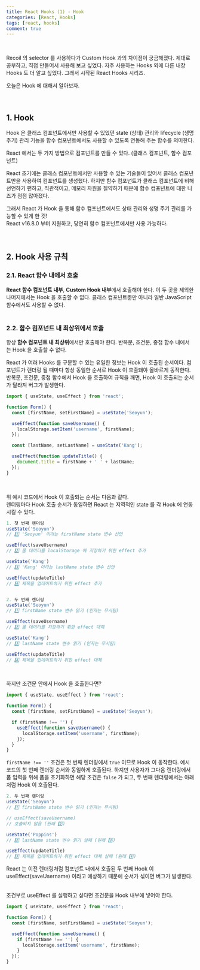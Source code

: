 ```yaml
---
title: React Hooks (1) - Hook
categories: [React, Hooks]
tags: [react, hooks]
comment: true
---
```


<br />

Recoil 의 selector 를 사용하다가 Custom Hook 과의 차이점이 궁금해졌다. 제대로 공부하고, 직접 만들어서 사용해 보고 싶었다.
자주 사용하는 Hooks 외에 다른 내장 Hooks 도 더 알고 싶었다. 그래서 시작된 React Hooks 시리즈.

오늘은 Hook 에 대해서 알아보자.
<br />
<br />
<br />

## 1. Hook

Hook 은 클래스 컴포넌트에서만 사용할 수 있었던 state (상태) 관리와 lifecycle (생명 주기) 관리 기능을 함수 컴포넌트에서도 사용할 수 있도록 연동해 주는 함수를 의미한다.

React 에서는 두 가지 방법으로 컴포넌트를 만들 수 있다. (클래스 컴포넌트, 함수 컴포넌트)

React 초기에는 클래스 컴포넌트에서만 사용할 수 있는 기술들이 있어서 클래스 컴포넌트만을 사용하여 컴포넌트를 생성했다. 하지만 함수 컴포넌트가 클래스 컴포넌트에 비해 선언하기 편하고, 직관적이고, 메모리 자원을 절약하기 때문에 함수 컴포넌트에 대한 니즈가 점점 많아졌다.

그래서 React 가 Hook 을 통해 함수 컴포넌트에서도 상태 관리와 생명 주기 관리를 가능할 수 있게 한 것!
<br/>
React v16.8.0 부터 지원하고, 당연히 함수 컴포넌트에서만 사용 가능하다.
<br />
<br />
<br />

## 2. Hook 사용 규칙

### 2.1. React 함수 내에서 호출

**React 함수 컴포넌트 내부**, **Custom Hook 내부**에서 호출해야 한다. 이 두 곳을 제외한 나머지에서는 Hook 을 호출할 수 없다. 클래스 컴포넌트뿐만 아니라 일반 JavaScript 함수에서도 사용할 수 없다.
<br />
<br />

### 2.2. 함수 컴포넌트 내 최상위에서 호출

항상 **함수 컴포넌트 내 최상위**에서만 호출해야 한다. 반복문, 조건문, 중첩 함수 내에서는 Hook 을 호출할 수 없다.

React 가 여러 Hooks 를 구분할 수 있는 유일한 정보는 Hook 이 호출된 순서이다. 컴포넌트가 렌더링 될 때마다 항상 동일한 순서로 Hook 이 호출돼야 올바르게 동작한다. 반복문, 조건문, 중첩 함수에서 Hook 을 호출하여 규칙을 깨면, Hook 이 호출되는 순서가 달라져 버그가 발생한다.

```javascript
import { useState, useEffect } from 'react';

function Form() {
  const [firstName, setFirstName] = useState('Seoyun');

  useEffect(function saveUsername() {
    localStorage.setItem('username', firstName);
  });

  const [lastName, setLastName] = useState('Kang');

  useEffect(function updateTitle() {
    document.title = firstName + ' ' + lastName;
  });
}
```

<br />

위 예시 코드에서 Hook 이 호출되는 순서는 다음과 같다.
<br />
렌더링마다 Hook 호출 순서가 동일하면 React 는 지역적인 state 를 각 Hook 에 연동시킬 수 있다.

```javascript
1. 첫 번째 렌더링
useState('Seoyun')
// 1️⃣ 'Seoyun' 이라는 firstName state 변수 선언

useEffect(saveUsername)
// 2️⃣ 폼 데이터를 localStorage 에 저장하기 위한 effect 추가

useState('Kang')
// 3️⃣ 'Kang' 이라는 lastName state 변수 선언

useEffect(updateTitle)
// 4️⃣ 제목을 업데이트하기 위한 effect 추가


2. 두 번째 렌더링
useState('Seoyun')
// 1️⃣ firstName state 변수 읽기 (인자는 무시됨)

useEffect(saveUsername)
// 2️⃣ 폼 데이터를 저장하기 위한 effect 대체

useState('Kang')
// 3️⃣ lastName state 변수 읽기 (인자는 무시됨)

useEffect(updateTitle)
// 4️⃣ 제목을 업데이트하기 위한 effect 대체
```

<br />

하지만 조건문 안에서 Hook 을 호출한다면?

```javascript
import { useState, useEffect } from 'react';

function Form() {
  const [firstName, setFirstName] = useState('Seoyun');

  if (firstName !== '') {
    useEffect(function saveUsername() {
      localStorage.setItem('username', firstName);
    });
  }
}
```

`firstName !== ''` 조건은 첫 번째 렌더링에서 `true` 이므로 Hook 이 동작한다. 예시 코드의 첫 번째 렌더링 순서와 동일하게 호출된다. 하지만 사용자가 그다음 렌더링에서 폼 입력을 위해 폼을 초기화하면 해당 조건은 `false` 가 되고, 두 번째 렌더링에서는 아래처럼 Hook 이 호출된다.

```javascript
2. 두 번째 렌더링
useState('Seoyun')
// 1️⃣ firstName state 변수 읽기 (인자는 무시됨)

// useEffect(saveUsername)
// 호출되지 않음 (원래 2️⃣)

useState('Poppins')
// 2️⃣ lastName state 변수 읽기 실패 (원래 3️⃣)

useEffect(updateTitle)
// 3️⃣ 제목을 업데이트하기 위한 effect 대체 실패 (원래 4️⃣)
```

React 는 이전 렌더링처럼 컴포넌트 내에서 호출된 두 번째 Hook 이 useEffect(saveUsername) 이라고 예상하기 때문에 순서가 섞이면 버그가 발생한다.
<br />
<br />

조건부로 useEffect 를 실행하고 싶다면 조건문을 Hook 내부에 넣어야 한다.

```javascript
import { useState, useEffect } from 'react';

function Form() {
  const [firstName, setFirstName] = useState('Seoyun');

  useEffect(function saveUsername() {
    if (firstName !== '') {
      localStorage.setItem('username', firstName);
    }
  });
}
```
